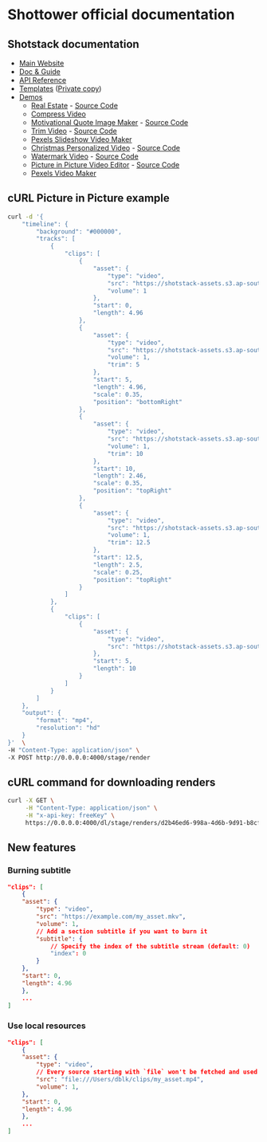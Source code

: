 # Shottower official documentation

## Shotstack documentation
- [Main Website](https://shotstack.io/)
- [Doc & Guide](https://shotstack.io/docs/guide/)
- [API Reference](https://shotstack.io/docs/api/#shotstack)
- [Templates](https://shotstack.io/templates/) ([Private copy](./templates.md))
- [Demos](https://shotstack.io/templates/)
  - [Real Estate](https://shotstack.io/demo/domain-real-estate-api/) - [Source Code](https://github.com/shotstack/domain-real-estate-demo)
  - [Compress Video](https://shotstack.io/demo/compress-video/)
  - [Motivational Quote Image Maker](https://shotstack.io/demo/motivational-quote-maker/) - [Source Code](https://github.com/shotstack/pexels-quote-image-demo)
  - [Trim Video](https://shotstack.io/demo/trim-video/) - [Source Code](https://github.com/shotstack/trim-video-demo)
  - [Pexels Slideshow Video Maker](https://shotstack.io/demo/pexels-slideshow/)
  - [Christmas Personalized Video](https://shotstack.io/demo/christmas-video/) - [Source Code](https://github.com/shotstack/christmas-demo-2020)
  - [Watermark Video](https://shotstack.io/demo/watermarker/) - [Source Code](https://github.com/shotstack/watermark-demo)
  - [Picture in Picture Video Editor](https://shotstack.io/demo/picture-in-picture/) - [Source Code](https://github.com/shotstack/picture-in-picture-demo)
  - [Pexels Video Maker](https://shotstack.io/demo/pexels/)

## cURL Picture in Picture example
```sh
curl -d '{
    "timeline": {
        "background": "#000000",
        "tracks": [
            {
                "clips": [
                    {
                        "asset": {
                            "type": "video",
                            "src": "https://shotstack-assets.s3.ap-southeast-2.amazonaws.com/examples/picture-in-picture/commentary.mp4",
                            "volume": 1
                        },
                        "start": 0,
                        "length": 4.96
                    },
                    {
                        "asset": {
                            "type": "video",
                            "src": "https://shotstack-assets.s3.ap-southeast-2.amazonaws.com/examples/picture-in-picture/commentary.mp4",
                            "volume": 1,
                            "trim": 5
                        },
                        "start": 5,
                        "length": 4.96,
                        "scale": 0.35,
                        "position": "bottomRight"
                    },
                    {
                        "asset": {
                            "type": "video",
                            "src": "https://shotstack-assets.s3.ap-southeast-2.amazonaws.com/examples/picture-in-picture/commentary.mp4",
                            "volume": 1,
                            "trim": 10
                        },
                        "start": 10,
                        "length": 2.46,
                        "scale": 0.35,
                        "position": "topRight"
                    },
                    {
                        "asset": {
                            "type": "video",
                            "src": "https://shotstack-assets.s3.ap-southeast-2.amazonaws.com/examples/picture-in-picture/commentary.mp4",
                            "volume": 1,
                            "trim": 12.5
                        },
                        "start": 12.5,
                        "length": 2.5,
                        "scale": 0.25,
                        "position": "topRight"
                    }
                ]
            },
            {
                "clips": [
                    {
                        "asset": {
                            "type": "video",
                            "src": "https://shotstack-assets.s3.ap-southeast-2.amazonaws.com/examples/picture-in-picture/code.mp4"
                        },
                        "start": 5,
                        "length": 10
                    }
                ]
            }
        ]
    },
    "output": {
        "format": "mp4",
        "resolution": "hd"
    }
}'  \
-H "Content-Type: application/json" \
-X POST http://0.0.0.0:4000/stage/render
```

## cURL command for downloading renders

```sh
curl -X GET \
     -H "Content-Type: application/json" \
     -H "x-api-key: freeKey" \
     https://0.0.0.0:4000/dl/stage/renders/d2b46ed6-998a-4d6b-9d91-b8cf0193a655
```

## New features

### Burning subtitle

```json
"clips": [
    {
    "asset": {
        "type": "video",
        "src": "https://example.com/my_asset.mkv",
        "volume": 1,
        // Add a section subtitle if you want to burn it
        "subtitle": {
            // Specify the index of the subtitle stream (default: 0)
            "index": 0
        }
    },
    "start": 0,
    "length": 4.96
    },
    ...
]
```

### Use local resources

```json
"clips": [
    {
    "asset": {
        "type": "video",
        // Every source starting with `file` won't be fetched and used as is
        "src": "file:///Users/dblk/clips/my_asset.mp4",
        "volume": 1,
    },
    "start": 0,
    "length": 4.96
    },
    ...
]
```